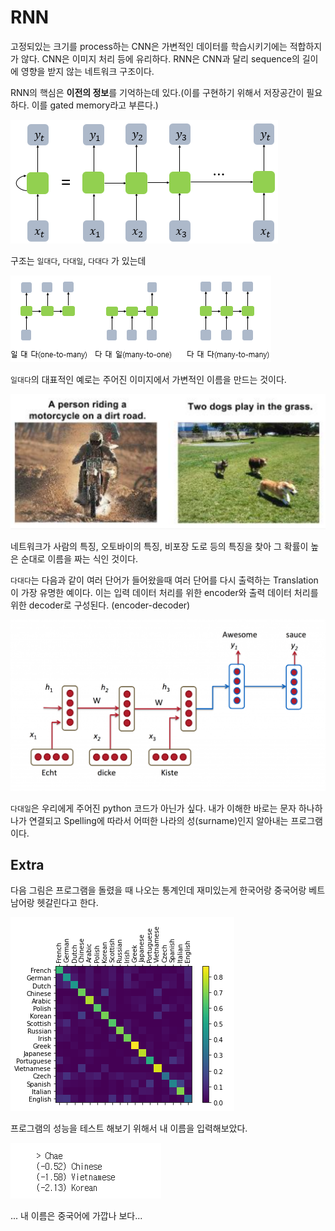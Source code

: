 # RNN

고정되있는 크기를 process하는 CNN은 가변적인 데이터를 학습시키기에는 적합하지가 않다. CNN은 이미지 처리 등에 유리하다. RNN은 CNN과 달리 sequence의 길이에 영향을 받지 않는 네트워크 구조이다. 

RNN의 핵심은 **이전의 정보**를 기억하는데 있다.(이를 구현하기 위해서 저장공간이 필요하다. 이를 gated memory라고 부른다.)

![rnn](img/rnn2.png)

구조는 `일대다`, `다대일`,  `다대다` 가 있는데

![rnn](img/rnn3.png)

`일대다`의 대표적인 예로는 주어진 이미지에서 가변적인 이름을 만드는 것이다. 

![rnn](img/rnn4.png)

네트워크가 사람의 특징, 오토바이의 특징, 비포장 도로 등의 특징을 찾아 그 확률이 높은 순대로 이름을 짜는 식인 것이다.

`다대다`는 다음과 같이 여러 단어가 들어왔을때 여러 단어를 다시 출력하는 Translation이 가장 유명한 예이다. 이는 입력 데이터 처리를 위한 encoder와 출력 데이터 처리를 위한 decoder로 구성된다.
(encoder-decoder)

![rnn](img/rnn5.png)

`다대일`은 우리에게 주어진 python 코드가 아닌가 싶다. 내가 이해한 바로는 문자 하나하나가 연결되고 Spelling에 따라서 어떠한 나라의 성(surname)인지 알아내는 프로그램이다. 

## Extra
다음 그림은 프로그램을 돌렸을 때 나오는 통계인데 재미있는게 한국어랑 중국어랑 베트남어랑 헷갈린다고 한다. 

![rnn](img/rnn0.png)

프로그램의 성능을 테스트 해보기 위해서 내 이름을 입력해보았다.

![rnn](img/rnn1.png)

... 내 이름은 중국어에 가깝나 보다...
